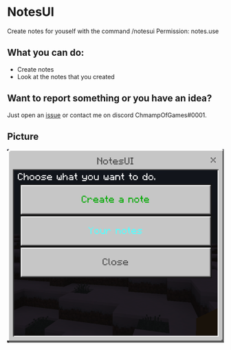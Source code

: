 # NotesUI

Create notes for youself with the command /notesui
Permission: notes.use

## What you can do:

 - Create notes
 - Look at the notes that you created

## Want to report something or you have an idea?

Just open an [issue](https://github.com/ChampOfGames/NotesUI/issues) or contact me on discord ChmampOfGames#0001.


## Picture

![NotesUI](https://github.com/ChampOfGames/NotesUI/blob/master/icon.png "NotesUI")

